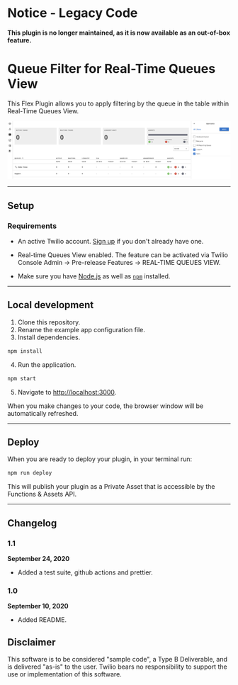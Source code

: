 # Notice - Legacy Code

**This plugin is no longer maintained, as it is now available as an out-of-box feature.**

# Queue Filter for Real-Time Queues View

This Flex Plugin allows you to apply filtering by the queue in the table within Real-Time Queues View.

<p align="center">
    <img src="src/images/rt_queue_view_filter.png?raw=true" width="600" >
</p>

---

## Setup

### Requirements

- An active Twilio account. [Sign up](https://www.twilio.com/try-twilio) if you don't already have one.

- Real-time Queues View enabled. The feature can be activated via Twilio Console Admin -> Pre-release Features -> REAL-TIME QUEUES VIEW.

- Make sure you have [Node.js](https://nodejs.org) as well as [`npm`](https://npmjs.com) installed.

---

## Local development

1. Clone this repository.
2. Rename the example app configuration file.
3. Install dependencies.

```bash
npm install
```

4. Run the application.

```bash
npm start
```

5. Navigate to [http://localhost:3000](http://localhost:3000).

When you make changes to your code, the browser window will be automatically refreshed.

---

## Deploy

When you are ready to deploy your plugin, in your terminal run:

```bash
npm run deploy
```

This will publish your plugin as a Private Asset that is accessible by the Functions & Assets API.

---

## Changelog

### 1.1

**September 24, 2020**

- Added a test suite, github actions and prettier.

### 1.0

**September 10, 2020**

- Added README.


## Disclaimer
This software is to be considered "sample code", a Type B Deliverable, and is delivered "as-is" to the user. Twilio bears no responsibility to support the use or implementation of this software.
